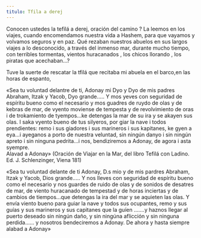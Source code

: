 ```yaml
---
titulo: Tfila a derej
---
```


Conocen ustedes la tefilá a derej, oración del camino ? La leemos  en los viajes,  cuando encomendamos nuestra vida a Hashem, para que vayamos y volvamos seguros y en paz.
Qué rezaban nuestros abuelos en sus largos viajes a lo desconocido, a través del inmenso mar, durante mucho tiempo, con terribles tormentas, vientos huracanados , los chicos llorando , los piratas que acechaban...?

Tuve la suerte de rescatar la tfilá que recitaba mi abuela  en el barco,en las horas de espanto,

«Sea tu voluntad delantre de ti, Adonay mi Dyo y Dyo de mis padres Abraham, Itzak y Yacob, Dyo grande.....
Y mos yeves con  seguridad de espíritu bueno como el necesario y mos guadres de ruydo de olas y de kebras de mar, de vyento moviense de tempesta y de revolvimiento de oras i de trokamiento de tyempos...ke detengas la  mar de su ira y se akayen sus olas. I saka vyento bueno de tus silyeros,  por giar la nave i todos prendientes: remo i sus giadores i sus marineros i sus kapitanes, ke gyen a eya...i ayeganos a porto de nuestra veluntad, sin ningún danyo i sin ningún apreto i sin ninguna pedrita...i nos, bendiziremos a Adonay, de agora i asta syempre.  
Alavad a Adonay»
(Oración de Viajar en la Mar, del libro Tefilá con Ladino. Ed. J. Schlenzinger, Viena 181)

«Sea tu voluntad delante de ti Adonay, D.s mio y de mis pardres Abraham, Itzak y Yacob, Dios grande.....
Y nos lleves con seguridad de espíritu bueno como el necesario y nos guardes de ruido de olas y de sonidos de desatres de mar, de viento huracanado de tempestad y de horas inciertas y de cambios de tiempos...que detengas la ira del mar y se aquieten las olas. Y envía viento bueno para guiar la nave y todos sus ocupantes, remo y sus guías y sus marineros y sus capitanes que la guíen .......y haznos llegar al puerto deseado sin ningún daño, y sin ningúna aflicción y sin ninguna perdida...... y nosotros bendeciremos a Adonay. De ahora y hasta siempre alabad a Adonay»
